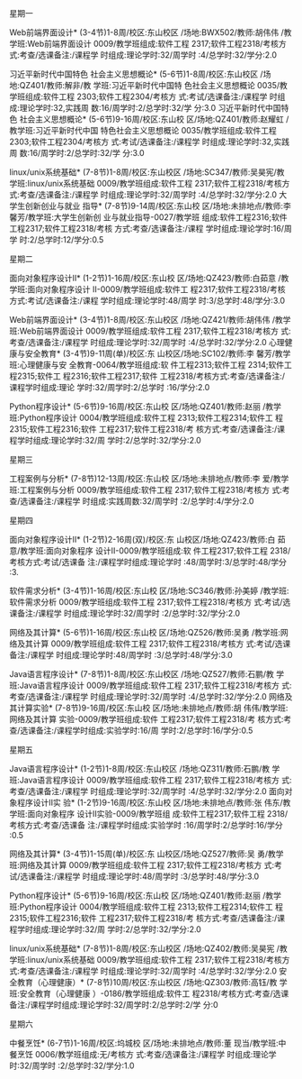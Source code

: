 星期一

 Web前端界面设计* (3-4节)1-8周/校区:东山校区 /场地:BWX502/教师:胡伟伟 /教学班:Web前端界面设计 0009/教学班组成:软件工程 2317;软件工程2318/考核方 式:考查/选课备注:/课程学 时组成:理论学时:32/周学时 :4/总学时:32/学分:2.0

习近平新时代中国特色 社会主义思想概论* (5-6节)1-8周/校区:东山校区 /场地:QZ401/教师:解非/教 学班:习近平新时代中国特 色社会主义思想概论 0035/教学班组成:软件工程 2303;软件工程2304/考核方 式:考试/选课备注:/课程学 时组成:理论学时:32,实践周 数:16/周学时:2/总学时:32/学 分:3.0 习近平新时代中国特色 社会主义思想概论* (5-6节)9-16周/校区:东山校 区/场地:QZ401/教师:赵耀虹 /教学班:习近平新时代中国 特色社会主义思想概论 0035/教学班组成:软件工程 2303;软件工程2304/考核方 式:考试/选课备注:/课程学 时组成:理论学时:32,实践周 数:16/周学时:2/总学时:32/学 分:3.0

 linux/unix系统基础* (7-8节)1-8周/校区:东山校区 /场地:SC347/教师:吴昊宪/教 学班:linux/unix系统基础 0009/教学班组成:软件工程 2317;软件工程2318/考核方 式:考查/选课备注:/课程学 时组成:理论学时:32/周学时 :4/总学时:32/学分:2.0 大学生创新创业与就业 指导* (7-8节)9-14周/校区:东山校 区/场地:未排地点/教师:李 馨芳/教学班:大学生创新创 业与就业指导-0027/教学班 组成:软件工程2316;软件工程2317;软件工程2318/考核 方式:考查/选课备注:/课程 学时组成:理论学时:16/周学 时:2/总学时:12/学分:0.5



星期二

面向对象程序设计Ⅱ* (1-2节)1-16周/校区:东山校 区/场地:QZ423/教师:白茹意 /教学班:面向对象程序设计 Ⅱ-0009/教学班组成:软件工 程2317;软件工程2318/考核 方式:考试/选课备注:/课程 学时组成:理论学时:48/周学 时:3/总学时:48/学分:3.0

 Web前端界面设计* (3-4节)1-8周/校区:东山校区 /场地:QZ421/教师:胡伟伟 /教学班:Web前端界面设计 0009/教学班组成:软件工程 2317;软件工程2318/考核方 式:考查/选课备注:/课程学 时组成:理论学时:32/周学时 :4/总学时:32/学分:2.0 心理健康与安全教育* (3-4节)9-11周(单)/校区:东 山校区/场地:SC102/教师:李 馨芳/教学班:心理健康与安 全教育-0064/教学班组成:软 件工程2313;软件工程 2314;软件工程2315;软件工 程2316;软件工程2317;软件 工程2318/考核方式:考查/选课备注:/课程学时组成:理论 学时:32/周学时:2/总学时 :16/学分:2.0

Python程序设计* (5-6节)9-16周/校区:东山校 区/场地:QZ401/教师:赵丽 /教学班:Python程序设计 0004/教学班组成:软件工程 2313;软件工程2314;软件工 程2315;软件工程2316;软件 工程2317;软件工程2318/考 核方式:考查/选课备注:/课 程学时组成:理论学时:32/周 学时:2/总学时:32/学分:2.0

星期三

工程案例与分析* (7-8节)12-13周/校区:东山校 区/场地:未排地点/教师:李 爱/教学班:工程案例与分析 0009/教学班组成:软件工程 2317;软件工程2318/考核方 式:考查/选课备注:/课程学 时组成:实践周数:32/周学时 :2/总学时:4/学分:2.0

星期四

面向对象程序设计Ⅱ* (1-2节)2-16周(双)/校区:东 山校区/场地:QZ423/教师:白 茹意/教学班:面向对象程序 设计Ⅱ-0009/教学班组成:软 件工程2317;软件工程 2318/考核方式:考试/选课备 注:/课程学时组成:理论学时 :48/周学时:3/总学时:48/学分 :3.

软件需求分析* (3-4节)1-16周/校区:东山校 区/场地:SC346/教师:孙美婷 /教学班:软件需求分析 0009/教学班组成:软件工程 2317;软件工程2318/考核方 式:考试/选课备注:/课程学 时组成:理论学时:32/周学时 :2/总学时:32/学分:2.0

网络及其计算* (5-6节)1-16周/校区:东山校 区/场地:QZ526/教师:吴勇 /教学班:网络及其计算 0009/教学班组成:软件工程 2317;软件工程2318/考核方 式:考试/选课备注:/课程学 时组成:理论学时:48/周学时 :3/总学时:48/学分:3.0

Java语言程序设计* (7-8节)1-8周/校区:东山校区 /场地:QZ527/教师:石鹏/教 学班:Java语言程序设计 0009/教学班组成:软件工程 2317;软件工程2318/考核方 式:考查/选课备注:/课程学 时组成:理论学时:32/周学时 :4/总学时:32/学分:2.0 网络及其计算实验* (7-8节)9-16周/校区:东山校 区/场地:未排地点/教师:胡 伟伟/教学班:网络及其计算 实验-0009/教学班组成:软件 工程2317;软件工程2318/考 核方式:考查/选课备注:/课程学时组成:实验学时:16/周 学时:2/总学时:16/学分:0.5

星期五

 Java语言程序设计* (1-2节)1-8周/校区:东山校区 /场地:QZ311/教师:石鹏/教 学班:Java语言程序设计 0009/教学班组成:软件工程 2317;软件工程2318/考核方 式:考查/选课备注:/课程学 时组成:理论学时:32/周学时 :4/总学时:32/学分:2.0 面向对象程序设计Ⅱ实 验* (1-2节)9-16周/校区:东山校 区/场地:未排地点/教师:张 伟东/教学班:面向对象程序 设计Ⅱ实验-0009/教学班组 成:软件工程2317;软件工程 2318/考核方式:考查/选课备 注:/课程学时组成:实验学时 :16/周学时:2/总学时:16/学分 :0.5

网络及其计算* (3-4节)1-15周(单)/校区:东 山校区/场地:QZ527/教师:吴 勇/教学班:网络及其计算 0009/教学班组成:软件工程 2317;软件工程2318/考核方 式:考试/选课备注:/课程学 时组成:理论学时:48/周学时 :3/总学时:48/学分:3.0

 Python程序设计* (5-6节)9-16周/校区:东山校 区/场地:QZ401/教师:赵丽 /教学班:Python程序设计 0004/教学班组成:软件工程 2313;软件工程2314;软件工 程2315;软件工程2316;软件 工程2317;软件工程2318/考 核方式:考查/选课备注:/课 程学时组成:理论学时:32/周 学时:2/总学时:32/学分:2.0

linux/unix系统基础* (7-8节)1-8周/校区:东山校区 /场地:QZ402/教师:吴昊宪 /教学班:linux/unix系统基础 0009/教学班组成:软件工程 2317;软件工程2318/考核方 式:考查/选课备注:/课程学 时组成:理论学时:32/周学时 :4/总学时:32/学分:2.0 安全教育（心理健康）* (7-8节)10周/校区:东山校区 /场地:QZ303/教师:高钰/教 学班:安全教育（心理健康 ）-0186/教学班组成:软件工 程2318/考核方式:考查/选课 备注:/课程学时组成:理论学时:32/周学时:2/总学时:2/学 分:0

星期六

中餐烹饪* (6-7节)1-16周/校区:坞城校 区/场地:未排地点/教师:董 现当/教学班:中餐烹饪 0006/教学班组成:无/考核方 式:考查/选课备注:/课程学 时组成:理论学时:32/周学时 :2/总学时:32/学分:1.0